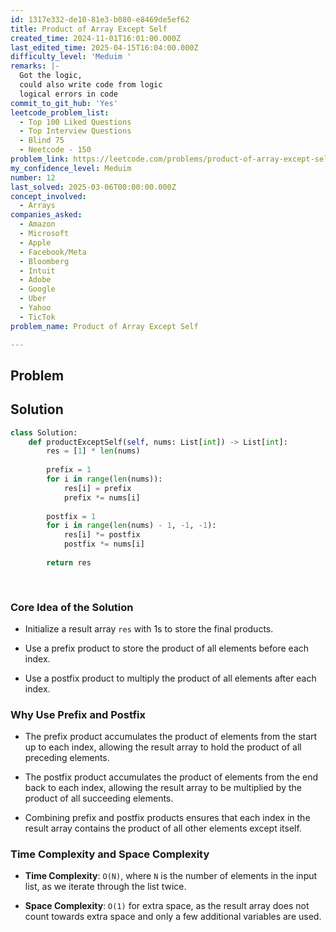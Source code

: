 ```yaml
---
id: 1317e332-de10-81e3-b080-e8469de5ef62
title: Product of Array Except Self
created_time: 2024-11-01T16:01:00.000Z
last_edited_time: 2025-04-15T16:04:00.000Z
difficulty_level: 'Meduim '
remarks: |-
  Got the logic, 
  could also write code from logic
  logical errors in code
commit_to_git_hub: 'Yes'
leetcode_problem_list:
  - Top 100 Liked Questions
  - Top Interview Questions
  - Blind 75
  - Neetcode - 150
problem_link: https://leetcode.com/problems/product-of-array-except-self/description/
my_confidence_level: Meduim
number: 12
last_solved: 2025-03-06T00:00:00.000Z
concept_involved:
  - Arrays
companies_asked:
  - Amazon
  - Microsoft
  - Apple
  - Facebook/Meta
  - Bloomberg
  - Intuit
  - Adobe
  - Google
  - Uber
  - Yahoo
  - TicTok
problem_name: Product of Array Except Self

---
```


## Problem

## Solution

```python
class Solution: 
	def productExceptSelf(self, nums: List[int]) -> List[int]:
		res = [1] * len(nums)
		
		prefix = 1 
		for i in range(len(nums)): 
			res[i] = prefix 
			prefix *= nums[i]
		
		postfix = 1
		for i in range(len(nums) - 1, -1, -1): 
			res[i] *= postfix
			postfix *= nums[i]
			
		return res 
		
			
```

### Core Idea of the Solution

*   Initialize a result array `res` with 1s to store the final products.

*   Use a prefix product to store the product of all elements before each index.

*   Use a postfix product to multiply the product of all elements after each index.

### Why Use Prefix and Postfix

*   The prefix product accumulates the product of elements from the start up to each index, allowing the result array to hold the product of all preceding elements.

*   The postfix product accumulates the product of elements from the end back to each index, allowing the result array to be multiplied by the product of all succeeding elements.

*   Combining prefix and postfix products ensures that each index in the result array contains the product of all other elements except itself.

### Time Complexity and Space Complexity

*   **Time Complexity**: `O(N)`, where `N` is the number of elements in the input list, as we iterate through the list twice.

*   **Space Complexity**: `O(1)` for extra space, as the result array does not count towards extra space and only a few additional variables are used.
